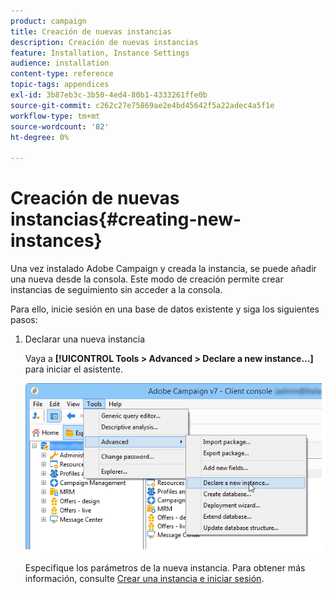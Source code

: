 ```yaml
---
product: campaign
title: Creación de nuevas instancias
description: Creación de nuevas instancias
feature: Installation, Instance Settings
audience: installation
content-type: reference
topic-tags: appendices
exl-id: 3b87eb3c-3b50-4ed4-80b1-4333261ffe0b
source-git-commit: c262c27e75869ae2e4bd45642f5a22adec4a5f1e
workflow-type: tm+mt
source-wordcount: '82'
ht-degree: 0%

---
```


# Creación de nuevas instancias{#creating-new-instances}



Una vez instalado Adobe Campaign y creada la instancia, se puede añadir una nueva desde la consola. Este modo de creación permite crear instancias de seguimiento sin acceder a la consola.

Para ello, inicie sesión en una base de datos existente y siga los siguientes pasos:

1. Declarar una nueva instancia

   Vaya a **[!UICONTROL Tools > Advanced > Declare a new instance...]** para iniciar el asistente.

   ![](assets/s_ncs_install_declare_instance_menu.png)

   Especifique los parámetros de la nueva instancia. Para obtener más información, consulte [Crear una instancia e iniciar sesión](../../installation/using/creating-an-instance-and-logging-on.md).
